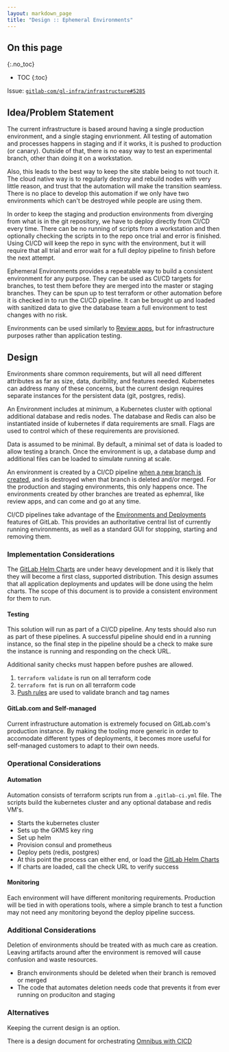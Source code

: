 ```yaml
---
layout: markdown_page
title: "Design :: Ephemeral Environments"
---
```


## On this page
{:.no_toc}

- TOC
{:toc}

Issue: [`gitlab-com/gl-infra/infrastructure#5285`](https://gitlab.com/gitlab-com/gl-infra/infrastructure/issues/5285)

## Idea/Problem Statement

The current infrastructure is based around having a single production environment, and a single staging envrionment. All testing of automation and processes happens in staging and if it works, it is pushed to production (or canary).  Outside of that, there is no easy way to test an experimental branch, other than doing it on a workstation. 

Also, this leads to the best way to keep the site stable being to not touch it.  The cloud native way is to regularly destroy and rebuild nodes with very little reason, and trust that the automation will make the transition seamless.  There is no place to develop this automation if we only have two environments which can't be destroyed while people are using them.

In order to keep the staging and production environments from diverging from what is in the git repository, we have to deploy directly from CI/CD every time.  There can be no running of scripts from a workstation and then optionally checking the scripts in to the repo once trial and error is finished.  Using CI/CD will keep the repo in sync with the environment, but it will require that all trial and error wait for a full deploy pipeline to finish before the next attempt.

Ephemeral Environments provides a repeatable way to build a consistent environment for any purpose.  They can be used as CI/CD targets for branches, to test them before they are merged into the master or staging branches.  They can be spun up to test terraform or other automation before it is checked in to run the CI/CD pipeline.  It can be brought up and loaded with sanitized data to give the database team a full environment to test changes with no risk.

Environments can be used similarly to [Review apps](https://docs.gitlab.com/ee/ci/review_apps/), but for infrastructure purposes rather than application testing.

## Design

Environments share common requirements, but will all need different attributes as far as size, data, duribility, and features needed.  Kubernetes can address many of these concerns, but the current design requires separate instances for the persistent data (git, postgres, redis).

An Environment includes at minimum, a Kubernetes cluster with optional additional database and redis nodes. The database and Redis can also be instantiated inside of kubernetes if data requirements are small. Flags are used to control which of these requirements are provisioned.

Data is assumed to be minimal.  By default, a minimal set of data is loaded to allow testing a branch. Once the environment is up, a database dump and additional files can be loaded to simulate running at scale.

An environment is created by a CI/CD pipeline [when a new branch is created](https://gitlab.com/gitlab-com/gl-infra/infrastructure/issues/5276), and is destroyed when that branch is deleted and/or merged.  For the production and staging environments, this only happens once. The environments created by other branches are treated as ephemral, like review apps, and can come and go at any time.

CI/CD pipelines take advantage of the [Environments and Deployments](https://docs.gitlab.com/ee/ci/environments.html) features of GitLab. This provides an authoritative central list of currently running environments, as well as a standard GUI for stopping, starting and removing them.

### Implementation Considerations

The [GitLab Helm Charts](https://gitlab.com/charts/gitlab) are under heavy development and it is likely that they will become a first class, supported distribution.  This design assumes that all application deployments and updates will be done using the helm charts.  The scope of this document is to provide a consistent environment for them to run.

#### Testing

This solution will run as part of a CI/CD pipeline.  Any tests should also run as part of these pipelines.  A successful pipeline should end in a running instance, so the final step in the pipeline should be a check to make sure the instance is running and responding on the check URL.

Additional sanity checks must happen before pushes are allowed.

1. `terraform validate` is run on all terraform code
1. `terraform fmt` is run on all terraform code
1. [Push rules](https://docs.gitlab.com/ee/push_rules/push_rules.html) are used to validate branch and tag names

#### GitLab.com and Self-managed

Current infrastructure automation is extremely focused on GitLab.com's production instance. By making the tooling more generic in order to accomodate different types of deployments, it becomes more useful for self-managed customers to adapt to their own needs.

### Operational Considerations

#### Automation

Automation consists of terraform scripts run from a `.gitlab-ci.yml` file. The scripts build the kubernetes cluster and any optional database and redis VM's. 

- Starts the kubernetes cluster
- Sets up the GKMS key ring
- Set up helm
- Provision consul and prometheus
- Deploy pets (redis, postgres)
- At this point the process can either end, or load the [GitLab Helm Charts](https://gitlab.com/charts/gitlab)
- If charts are loaded, call the check URL to verify success

####  Monitoring

Each environment will have different monitoring requirements. Production will be tied in with operations tools, where a simple branch to test a function may not need any monitoring beyond the deploy pipeline success.

### Additional Considerations

Deletion of environments should be treated with as much care as creation. Leaving artifacts around after the environment is removed will cause confusion and waste resources.

- Branch environments should be deleted when their branch is removed or merged
- The code that automates deletion needs code that prevents it from ever running on produciton and staging

### Alternatives

Keeping the current design is an option.  

There is a design document for orchestrating [Omnibus with CICD](https://gitlab.com/gitlab-com/www-gitlab-com/merge_requests/15323)